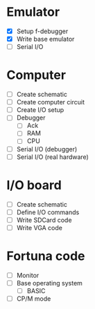 # Emulator

- [x] Setup f-debugger
- [x] Write base emulator
- [ ] Serial I/O

# Computer

- [ ] Create schematic
- [ ] Create computer circuit
- [ ] Create I/O setup
- [ ] Debugger
  - [ ] Ack
  - [ ] RAM
  - [ ] CPU
- [ ] Serial I/O (debugger)
- [ ] Serial I/O (real hardware)
     
# I/O board

- [ ] Create schematic
- [ ] Define I/O commands
- [ ] Write SDCard code
- [ ] Write VGA code

# Fortuna code

- [ ] Monitor
- [ ] Base operating system
  - [ ] BASIC
- [ ] CP/M mode
